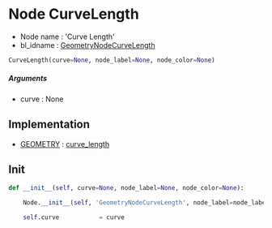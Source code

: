 # Node CurveLength

- Node name : 'Curve Length'
- bl_idname : [GeometryNodeCurveLength](https://docs.blender.org/api/current/bpy.types.GeometryNodeCurveLength.html)


``` python
CurveLength(curve=None, node_label=None, node_color=None)
```
##### Arguments

- curve : None

## Implementation

- [GEOMETRY](/docs/GeoNodes/socket_GEOMETRY.md) : [curve_length](/docs/GeoNodes/socket_GEOMETRY.md#curve_length)

## Init

``` python
def __init__(self, curve=None, node_label=None, node_color=None):

    Node.__init__(self, 'GeometryNodeCurveLength', node_label=node_label, node_color=node_color)

    self.curve           = curve
```

